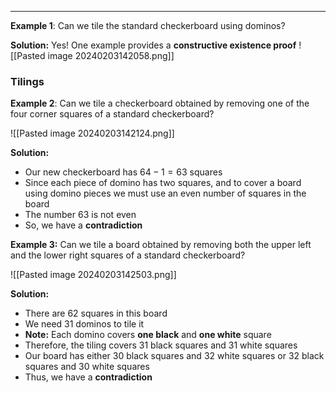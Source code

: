 - - -

**Example 1**: Can we tile the standard checkerboard using dominos?

**Solution:** Yes! One example provides a **constructive existence proof**
![[Pasted image 20240203142058.png]]

### Tilings
**Example 2**: Can we tile a checkerboard obtained by removing one of the four corner squares of a standard checkerboard?

![[Pasted image 20240203142124.png]]

**Solution:**
- Our new checkerboard has $64-1=63$ squares
- Since each piece of domino has two squares, and to cover a board using domino pieces we must use an even number of squares in the board
- The number 63 is not even
- So, we have a **contradiction**


**Example 3:** Can we tile a board obtained by removing both the upper left and the lower right squares of a standard checkerboard?

![[Pasted image 20240203142503.png]]

**Solution:**
- There are 62 squares in this board
- We need 31 dominos to tile it
- **Note:** Each domino covers **one black** and **one white** square
- Therefore, the tiling covers 31 black squares and 31 white squares
- Our board has either 30 black squares and 32 white squares or 32 black squares and 30 white squares
- Thus, we have a **contradiction**